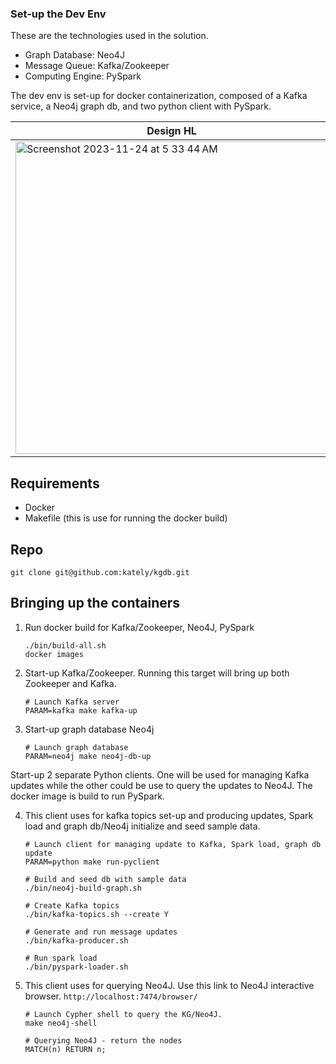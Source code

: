### Set-up the Dev Env

These are the technologies used in the solution.
* Graph Database: Neo4J
* Message Queue: Kafka/Zookeeper
* Computing Engine: PySpark

The dev env is set-up for docker containerization, composed of a Kafka service, a Neo4j graph db, and two python client with PySpark. 

| Design HL | Process |
| ------- | ------- |
| <img width="500" alt="Screenshot 2023-11-24 at 5 33 44 AM" src="https://github.com/kately/kgdb/assets/9557623/5b988c0a-7ac5-482d-bc24-eeeb6f9801b0"> | <img width="500" alt="Screenshot 2023-11-24 at 9 20 37 AM" src="https://github.com/kately/kgdb/assets/9557623/57b46ae8-c5e9-4044-93fd-2f32084efb1e"> |

## Requirements
* Docker
* Makefile (this is use for running the docker build)

## Repo
```
git clone git@github.com:kately/kgdb.git
```
## Bringing up the containers
1) Run docker build for Kafka/Zookeeper, Neo4J, PySpark
   ```
   ./bin/build-all.sh
   docker images
   ```
2) Start-up Kafka/Zookeeper. Running this target will bring up both Zookeeper and Kafka.
   ```
   # Launch Kafka server
   PARAM=kafka make kafka-up
   ```
3) Start-up graph database Neo4j
   ```
   # Launch graph database
   PARAM=neo4j make neo4j-db-up
   ```
Start-up 2 separate Python clients.
One will be used for managing Kafka updates while the other could be use to query the updates to Neo4J.
The docker image is build to run PySpark.

4) This client uses for kafka topics set-up and producing updates, Spark load and graph db/Neo4j initialize and seed sample data. 
   ```
   # Launch client for managing update to Kafka, Spark load, graph db update
   PARAM=python make run-pyclient

   # Build and seed db with sample data
   ./bin/neo4j-build-graph.sh

   # Create Kafka topics
   ./bin/kafka-topics.sh --create Y
   
   # Generate and run message updates
   ./bin/kafka-producer.sh

   # Run spark load
   ./bin/pyspark-loader.sh 
   ```
5) This client uses for querying Neo4J.
   Use this link to Neo4J interactive browser. `http://localhost:7474/browser/`
   ```
   # Launch Cypher shell to query the KG/Neo4J.
   make neo4j-shell

   # Querying Neo4J - return the nodes
   MATCH(n) RETURN n;
   ```
